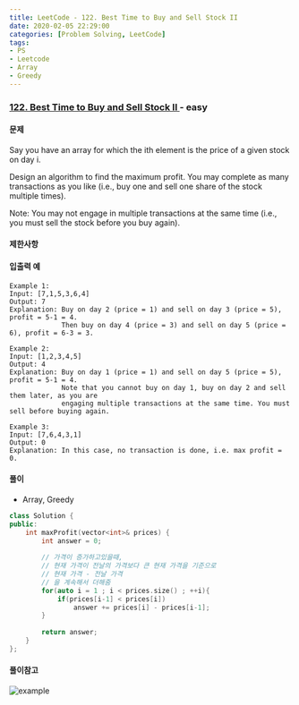 ```yaml
---
title: LeetCode - 122. Best Time to Buy and Sell Stock II
date: 2020-02-05 22:29:00
categories: [Problem Solving, LeetCode]
tags:
- PS
- Leetcode
- Array
- Greedy
---
```


### [ 122. Best Time to Buy and Sell Stock II ](https://leetcode.com/problems/best-time-to-buy-and-sell-stock-ii/) - easy

#### 문제

Say you have an array for which the ith element is the price of a given stock on day i.

Design an algorithm to find the maximum profit. You may complete as many transactions as you like (i.e., buy one and sell one share of the stock multiple times).

Note: You may not engage in multiple transactions at the same time (i.e., you must sell the stock before you buy again).

#### 제한사항

#### 입출력 예
  
```
Example 1:
Input: [7,1,5,3,6,4]
Output: 7
Explanation: Buy on day 2 (price = 1) and sell on day 3 (price = 5), profit = 5-1 = 4.
             Then buy on day 4 (price = 3) and sell on day 5 (price = 6), profit = 6-3 = 3.

Example 2:
Input: [1,2,3,4,5]
Output: 4
Explanation: Buy on day 1 (price = 1) and sell on day 5 (price = 5), profit = 5-1 = 4.
             Note that you cannot buy on day 1, buy on day 2 and sell them later, as you are
             engaging multiple transactions at the same time. You must sell before buying again.

Example 3:
Input: [7,6,4,3,1]
Output: 0
Explanation: In this case, no transaction is done, i.e. max profit = 0.
```

#### 풀이
  - Array, Greedy

```cpp
class Solution {
public:
    int maxProfit(vector<int>& prices) {
        int answer = 0;
        
        // 가격이 증가하고있을때, 
        // 현재 가격이 전날의 가격보다 큰 현재 가격을 기준으로
        // 현재 가격 - 전날 가격
        // 을 계속해서 더해줌
        for(auto i = 1 ; i < prices.size() ; ++i){
            if(prices[i-1] < prices[i])
                answer += prices[i] - prices[i-1]; 
        }
        
        return answer;
    }
};
```
#### 풀이참고

![example](https://assets.leetcode.com/static_assets/media/original_images/122_maxprofit_2.PNG)
